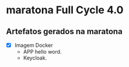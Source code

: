 # maratona Full Cycle 4.0

## Artefatos gerados na maratona
- [x] Imagem Docker
  - APP hello word.
  - Keycloak.
